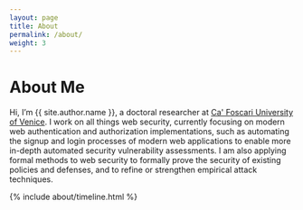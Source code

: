 ```yaml
---
layout: page
title: About
permalink: /about/
weight: 3
---
```


# **About Me**

Hi, I’m {{ site.author.name }}, a doctoral researcher at <a href="https://www.unive.it/">Ca' Foscari University of Venice</a>. I work on all things web security, currently focusing on modern web authentication and authorization implementations, such as automating the signup and login processes of modern web applications to enable more in-depth automated security vulnerability assessments. I am also applying formal methods to web security to formally prove the security of existing policies and defenses, and to refine or strengthen empirical attack techniques.

<!--
<div class="row">
{% include about/skills.html title="Programming Skills" source=site.data.programming-skills %}
{% include about/skills.html title="Other Skills" source=site.data.other-skills %}
</div>
-->

<div class="row">
{% include about/timeline.html %}
</div>
